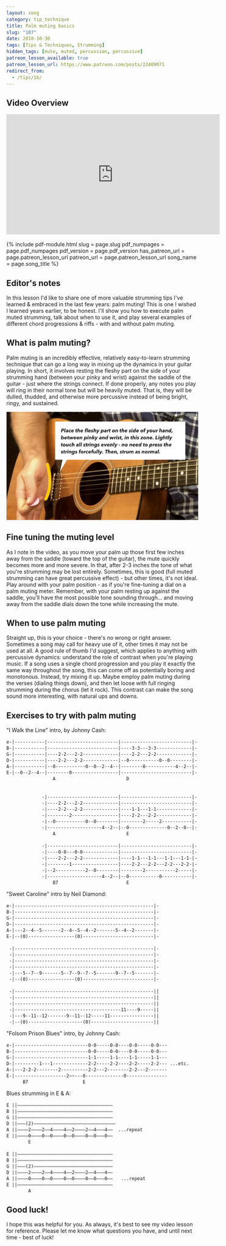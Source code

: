 ```yaml
---
layout: song
category: tip_technique
title: Palm muting basics
slug: "187"
date: 2018-10-30
tags: [Tips & Techniques, Strumming]
hidden_tags: [mute, muted, percussion, percussive]
patreon_lesson_available: true
patreon_lesson_url: https://www.patreon.com/posts/22409071
redirect_from:
  - /tips/16/
---
```


## Video Overview

<iframe width="560" height="315" src="https://www.youtube.com/embed/ZLCC-HqI6CY?showinfo=0" frameborder="0" allowfullscreen></iframe>

<!-- Coming soon! -->

{% include pdf-module.html
     slug = page.slug
     pdf_numpages = page.pdf_numpages
     pdf_version = page.pdf_version
     has_patreon_url = page.patreon_lesson_url
     patreon_url = page.patreon_lesson_url
     song_name = page.song_title %}

## Editor's notes

In this lesson I'd like to share one of more valuable strumming tips I've learned & embraced in the last few years: palm muting! This is one I wished I learned years earlier, to be honest. I'll show you how to execute palm muted strumming, talk about when to use it, and play several examples of different chord progressions & riffs - with and without palm muting.

## What is palm muting?

Palm muting is an incredibly effective, relatively easy-to-learn strumming technique that can go a long way in mixing up the dynamics in your guitar playing. In short, it involves resting the fleshy part on the side of your strumming hand (between your pinky and wrist) against the saddle of the guitar - just where the strings connect. If done properly, any notes you play will ring in their normal tone but will be heavily muted. That is, they will be dulled, thudded, and otherwise more percussive instead of being bright, ringy, and sustained.

<img src="/images/posts/tip-16-palm-mute-webpage-graphic.jpg" />

## Fine tuning the muting level

As I note in the video, as you move your palm up those first few inches away from the saddle (toward the top of the guitar), the mute quickly becomes more and more severe. In that, after 2-3 inches the tone of what you're strumming may be lost entirely. Sometimes, this is good (full muted strumming can have great percussive effect) - but other times, it's not ideal. Play around with your palm position - as if you're fine-tuning a dial on a palm muting meter. Remember, with your palm resting up against the saddle, you'll have the most possible tone sounding through... and moving away from the saddle dials down the tone while increasing the mute.

## When to use palm muting

Straight up, this is your choice - there's no wrong or right answer. Sometimes a song may call for heavy use of it, other times it may not be used at all. A good rule of thumb I'd suggest, which applies to anything with percussive dynamics: understand the role of contrast when you're playing music. If a song uses a single chord progression and you play it exactly the same way throughout the song, this can come off as potentially boring and monotonous. Instead, try mixing it up. Maybe employ palm muting during the verses (dialing things down), and then let loose with full ringing strumming during the chorus (let it rock). This contrast can make the song sound more interesting, with natural ups and downs.

## Exercises to try with palm muting

"I Walk the Line" intro, by Johnny Cash:

    e-|-----------|--------------------------|--------------------------|-
    B-|-----------|--------------------------|----3-3---3-3-------------|-
    G-|-----------|----2-2---2-2-------------|----2-2---2-2-------------|-
    D-|-----------|----2-2---2-2-------------|--0-----------0--0--------|-
    A-|-----------|--0-----------0--0--2--4--|--------0-----------4--2--|-
    E-|--0--2--4--|--------0-----------------|--------------------------|-
                     A                          D


                 -|--------------------------|--------------------------|-
                 -|----2-2---2-2-------------|--------------------------|-
                 -|----2-2---2-2-------------|----1-1---1-1-------------|-
                 -|--------2-----------------|----2-2---2-2-------------|-
                 -|--0-----------0--0--------|--------2-----2-----------|-
                 -|--------------------4--2--|--0--------------0--2--0--|-
                     A                          E

                 -|--------------------------|--------------------------|-
                 -|----0-0---0-0-------------|--------------------------|-
                 -|----2-2---2-2-------------|----1-1---1-1---1-1---1-1-|-
                 -|--------1-----------------|----2-2---2-2---2-2---2-2-|-
                 -|--2-----------2--0--------|--------2-----------2-----|-
                 -|--------------------4--2--|--0-----------0-----------|-
                     B7                         E

"Sweet Caroline" intro by Neil Diamond:

    e-|---------------------------------------------------|-
    B-|---------------------------------------------------|-
    G-|---------------------------------------------------|-
    D-|---------------------------------------------------|-
    A-|---2--4--5-------2--4--5--4--2-------5--4--2-------|-
    E-|--(0)-----------------(0)--------------------------|-

     -|---------------------------------------------------|-
     -|---------------------------------------------------|-
     -|---------------------------------------------------|-
     -|---------------------------------------------------|-
     -|---5--7--9-------5--7--9--7--5-------9--7--5-------|-
     -|--(0)-----------------(0)--------------------------|-

     -|---------------------------------------------------||
     -|---------------------------------------------------||
     -|---------------------------------------------------||
     -|---------------------------------------11----9-----||
     -|---9--11--12-------9--11--12-----11----------------||
     -|--(0)--------------------(0)-----------------------||

"Folsom Prison Blues" intro, by Johnny Cash:

    e-|---------------------------0-0-----0-0----0-0-----0-0---
    B-|---------------------------0-0-----0-0----0-0-----0-0---
    G-|---------------------------1-1-----1-1----1-1-----1-1---
    D-|---------1---1-------------2-2-----2-2----2-2-----2-2--- ...etc.
    A-|---2-2-2--------2----------2-2---2--------2-2---2-------
    E-|-------------------2~~---0--------------0---------------
          B7                    E

Blues strumming in E & A:

    E ||–––––––––––––––––––––––––––––––––––
    B ||–––––––––––––––––––––––––––––––––––
    G ||–––––––––––––––––––––––––––––––––––
    D ||–––(2)––––––––––––––––––––––––––––––
    A ||––––2––––2––4––––4––2––––2––4–––4––  ...repeat
    E ||––––0––––0––0––––0––0––––0––0–––0––
            E

    E ||–––––––––––––––––––––––––––––––––––
    B ||–––––––––––––––––––––––––––––––––––
    G ||–––(2)–––––––––––––––––––––––––––––
    D ||––––2––––2––4––––4––2––––2––4–––4––
    A ||––––0––––0––0––––0––0––––0––0–––0––   ...repeat
    E ||–––––––––––––––––––––––––––––––––––
            A

## Good luck!

I hope this was helpful for you. As always, it's best to see my video lesson for reference. Please let me know what questions you have, and until next time - best of luck!
